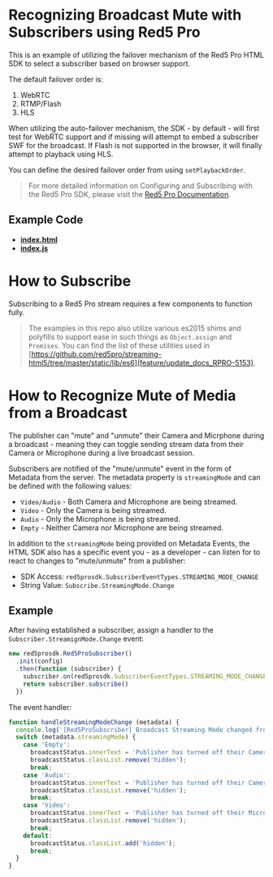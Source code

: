 # Recognizing Broadcast Mute with Subscribers using Red5 Pro

This is an example of utilizing the failover mechanism of the Red5 Pro HTML SDK to select a subscriber based on browser support.

The default failover order is:

1. WebRTC
2. RTMP/Flash
3. HLS

When utilizing the auto-failover mechanism, the SDK - by default - will first test for WebRTC support and if missing will attempt to embed a subscriber SWF for the broadcast. If Flash is not supported in the browser, it will finally attempt to playback using HLS.

You can define the desired failover order from using `setPlaybackOrder`.

> For more detailed information on Configuring and Subscribing with the Red5 Pro SDK, please visit the [Red5 Pro Documentation](https://www.red5pro.com/docs/streaming/subscriber.html).

## Example Code
- **[index.html](index.html)**
- **[index.js](index.js)**

# How to Subscribe

Subscribing to a Red5 Pro stream requires a few components to function fully.

> The examples in this repo also utilize various es2015 shims and polyfills to support ease in such things as `Object.assign` and `Promises`. You can find the list of these utilities used in [https://github.com/red5pro/streaming-html5/tree/master/static/lib/es6](feature/update_docs_RPRO-5153).

# How to Recognize Mute of Media from a Broadcast

The publisher can "mute" and "unmute" their Camera and Micrphone during a broadcast - meaning they can toggle sending stream data from their Camera or Microphone during a live broadcast session.

Subscribers are notified of the "mute/unmute" event in the form of Metadata from the server. The metadata property is `streamingMode` and can be defined with the following values:

* `Video/Audio` - Both Camera and Microphone are being streamed.
* `Video` - Only the Camera is being streamed.
* `Audio` - Only the Microphone is being streamed.
* `Empty` - Neither Camera nor Microphone are being streamed.

In addition to the `streamingMode` being provided on Metadata Events, the HTML SDK also has a specific event you - as a developer - can listen for to react to changes to "mute/unmute" from a publisher:

* SDK Access: `red5prosdk.SubscriberEventTypes.STREAMING_MODE_CHANGE`
* String Value: `Subscribe.StreamingMode.Change`

## Example

After having established a subscriber, assign a handler to the `Subscriber.StreamignMode.Change` event:

```js
new red5prosdk.Red5ProSubscriber()
  .init(config)
  .then(function (subscriber) {
    subscriber.on(red5prosdk.SubscriberEventTypes.STREAMING_MODE_CHANGE, handleStreamingModeChange);
    return subscriber.subscribe()
  })
```

The event handler:

```js
function handleStreamingModeChange (metadata) {
  console.log('[Red5ProSubscriber] Broadcast Streaming Mode changed from (' + metadata.previousStreamingMode + ') to (' + metadata.streamingMode + ').');
  switch (metadata.streamingMode) {
    case 'Empty':
      broadcastStatus.innerText = 'Publisher has turned off their Camera and Microphone.'
      broadcastStatus.classList.remove('hidden');
      break;
    case 'Audio':
      broadcastStatus.innerText = 'Publisher has turned off their Camera.'
      broadcastStatus.classList.remove('hidden');
      break;
    case 'Video':
      broadcastStatus.innerText = 'Publisher has turned off their Microphone.'
      broadcastStatus.classList.remove('hidden');
      break;
    default:
      broadcastStatus.classList.add('hidden');
      break;
  }
}
```

